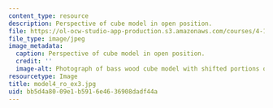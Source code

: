 ```yaml
---
content_type: resource
description: Perspective of cube model in open position.
file: https://ol-ocw-studio-app-production.s3.amazonaws.com/courses/4-111-introduction-to-architecture-environmental-design-spring-2014/bb5d4a8009e1b5916e4636908dadf44a_model4_ro_ex3.jpg
file_type: image/jpeg
image_metadata:
  caption: Perspective of cube model in open position.
  credit: ''
  image-alt: Photograph of bass wood cube model with shifted portions of the cube.
resourcetype: Image
title: model4_ro_ex3.jpg
uid: bb5d4a80-09e1-b591-6e46-36908dadf44a
---
```

